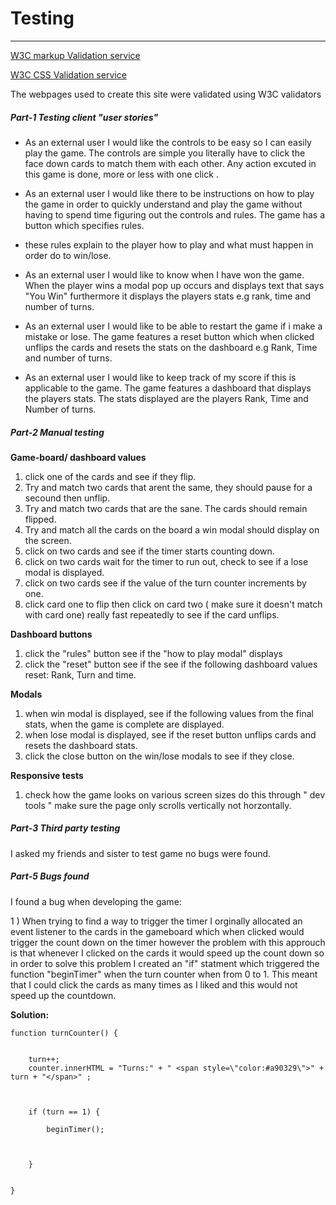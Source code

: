 # Testing
***
[W3C markup Validation service](https://validator.w3.org/)

[W3C CSS Validation service](https://jigsaw.w3.org/css-validator/)

The webpages used to create this site were validated using W3C validators 

##### **Part-1**  Testing client "user stories"

* As an external user I would like the controls to be easy so I can easily play the game. The controls are simple you literally have to click the face down cards to match them with each other. Any action excuted in this game  is done, more or less with one click . 

* As an external user I would like there to be instructions on how to play the game in order to quickly understand and play the game without having to spend time figuring out the controls and rules. The game has a button which specifies rules. 
* these rules explain to the player how to play and what must happen in order do to win/lose. 

* As an external user I would like to know when I have won the game. When the player wins a modal pop up occurs and displays text that says "You Win" furthermore it displays the players stats e.g rank, time and number of turns. 

* As an external user I would like to be able to restart the game if i make a mistake or lose. The game features a reset button which when clicked unflips the cards and resets the stats on the dashboard e.g Rank, Time and number of turns. 

* As an external user I would like to keep track of my score if this is applicable to the game. The game features a dashboard that displays the players stats. The stats displayed are the players Rank, Time and Number of turns. 





##### **Part-2**  Manual testing 
**Game-board/ dashboard values**

1) click one of the cards and see if they flip. 
2) Try and match two cards that arent the same, they should pause for a secound then unflip. 
3) Try and match two cards that are the sane. The cards should remain flipped. 
4) Try and match all the cards on the board a win modal should display on the screen. 
5) click on two cards and see if the timer starts counting down. 
6) click on two cards wait for the timer to run out, check to see if a lose modal is displayed. 
7) click on two cards see if the value of the turn counter increments by one. 
8) click card one to flip then click on card two ( make sure it doesn't match with card one) really fast repeatedly to see if the card unflips. 


**Dashboard buttons**
1) click the "rules" button see if the "how to play modal" displays 
2) click the "reset" button see if the see if the following dashboard values reset: Rank, Turn and time.

**Modals**

1) when win modal is displayed, see if the following values from the final stats, when the game is complete are displayed. 
2) when lose modal is displayed, see if the reset button unflips cards and resets the dashboard stats. 
3) click the close button on the win/lose modals to see if they close. 

**Responsive tests** 
1) check how the game looks on various screen sizes do this through " dev tools " make sure the page only scrolls vertically not horzontally. 




##### **Part-3** Third party testing

I asked my friends and sister to test game no bugs were found. 



##### **Part-5**   Bugs found 

I found a  bug when developing the game: 

1 ) When trying to find a way to trigger the timer I orginally allocated an event listener to the cards in the gameboard which when clicked would trigger the count down on the timer however the problem with this approuch is that whenever 
I clicked on the cards it would speed up the count down so in order to solve this problem I created an "if" statment which triggered the function "beginTimer" when the turn counter when from 0 to 1. This meant that I could click the cards as many times as I liked and this would not speed up the countdown. 



**Solution:**
```
function turnCounter() {


    turn++;
    counter.innerHTML = "Turns:" + " <span style=\"color:#a90329\">" +  turn + "</span>" ;
   
  

    if (turn == 1) {

        beginTimer();



    }


}



```